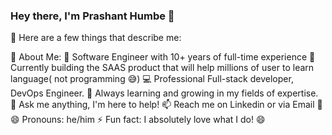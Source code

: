 ### Hey there, I'm Prashant Humbe 👋 
📌 Here are a few things that describe me:

💫 About Me:
💼 Software Engineer with 10+ years of full-time experience
🔖 Currently building the SAAS product that will help millions of user to learn language( not programming 😅)
💻 Professional Full-stack developer, DevOps Engineer.
🌱 Always learning and growing in my fields of expertise.
💬 Ask me anything, I'm here to help!
📫 Reach me on Linkedin or via Email 🚀
😄 Pronouns: he/him
⚡ Fun fact: I absolutely love what I do! 😄
<!--
**prashanthumbe/prashanthumbe** is a ✨ _special_ ✨ repository because its `README.md` (this file) appears on your GitHub profile.

Here are some ideas to get you started:

- 🔭 I’m currently working on ...
- 🌱 I’m currently learning ...
- 👯 I’m looking to collaborate on ...
- 🤔 I’m looking for help with ...
- 💬 Ask me about ...
- 📫 How to reach me: ...
- 😄 Pronouns: ...
- ⚡ Fun fact: ...
-->


